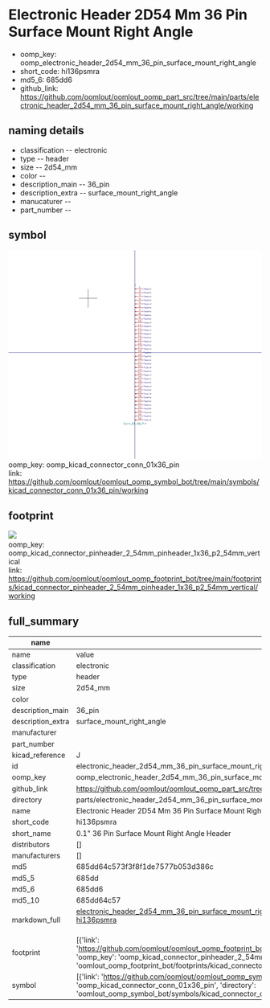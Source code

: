 # Electronic Header 2D54 Mm 36 Pin Surface Mount Right Angle

  
* oomp_key: oomp_electronic_header_2d54_mm_36_pin_surface_mount_right_angle 
* short_code: hi136psmra
* md5_6: 685dd6  
* github_link: https://github.com/oomlout/oomlout_oomp_part_src/tree/main/parts/electronic_header_2d54_mm_36_pin_surface_mount_right_angle/working  
## naming details
* classification -- electronic
* type -- header
* size -- 2d54_mm
* color -- 
* description_main -- 36_pin
* description_extra -- surface_mount_right_angle
* manucaturer -- 
* part_number -- 



## symbol

![](symbol/0/working/working_600.png)  
oomp_key: oomp_kicad_connector_conn_01x36_pin  
link: https://github.com/oomlout/oomlout_oomp_symbol_bot/tree/main/symbols/kicad_connector_conn_01x36_pin/working  

## footprint

![](footprint/0/working/working_600.png)  
oomp_key: oomp_kicad_connector_pinheader_2_54mm_pinheader_1x36_p2_54mm_vertical  
link: https://github.com/oomlout/oomlout_oomp_footprint_bot/tree/main/footprints/kicad_connector_pinheader_2_54mm_pinheader_1x36_p2_54mm_vertical/working  

## full_summary
| name | value | 
| --- | --- | 
| name | value | 
| classification | electronic | 
| type | header | 
| size | 2d54_mm | 
| color |  | 
| description_main | 36_pin | 
| description_extra | surface_mount_right_angle | 
| manufacturer |  | 
| part_number |  | 
| kicad_reference | J | 
| id | electronic_header_2d54_mm_36_pin_surface_mount_right_angle | 
| oomp_key | oomp_electronic_header_2d54_mm_36_pin_surface_mount_right_angle | 
| github_link | https://github.com/oomlout/oomlout_oomp_part_src/tree/main/parts/electronic_header_2d54_mm_36_pin_surface_mount_right_angle/working | 
| directory | parts/electronic_header_2d54_mm_36_pin_surface_mount_right_angle | 
| name | Electronic Header 2D54 Mm 36 Pin Surface Mount Right Angle | 
| short_code | hi136psmra | 
| short_name | 0.1" 36 Pin Surface Mount Right Angle Header | 
| distributors | [] | 
| manufacturers | [] | 
| md5 | 685dd64c573f3f8f1de7577b053d386c | 
| md5_5 | 685dd | 
| md5_6 | 685dd6 | 
| md5_10 | 685dd64c57 | 
| markdown_full | [electronic_header_2d54_mm_36_pin_surface_mount_right_angle](https://github.com/oomlout/oomlout_oomp_part_src/tree/main/parts/electronic_header_2d54_mm_36_pin_surface_mount_right_angle/working)<br>[hi136psmra](https://github.com/oomlout/oomlout_oomp_part_src/tree/main/parts/electronic_header_2d54_mm_36_pin_surface_mount_right_angle/working)<br><br> | 
| footprint | [{'link': 'https://github.com/oomlout/oomlout_oomp_footprint_bot/tree/main/foootprntss/kicad_connector_pinheader_2_54mm_pinheader_1x36_p2_54mm_vertical', 'oomp_key': 'oomp_kicad_connector_pinheader_2_54mm_pinheader_1x36_p2_54mm_vertical', 'directory': 'oomlout_oomp_footprint_bot/footprints/kicad_connector_pinheader_2_54mm_pinheader_1x36_p2_54mm_vertical//working/working.kicad_mod'}] | 
| symbol | [{'link': 'https://github.com/oomlout/oomlout_oomp_symbol_bot/tree/main/symbols/kicad_connector_conn_01x36_pin', 'oomp_key': 'oomp_kicad_connector_conn_01x36_pin', 'directory': 'oomlout_oomp_symbol_bot/symbols/kicad_connector_conn_01x36_pin//working/working.kicad_sym'}] | 
